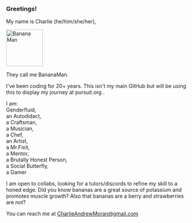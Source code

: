 ### Greetings!

My name is Charlie (he/him/she/her),

<img src="https://user-images.githubusercontent.com/40501376/135515555-54b3a53d-7335-4bf6-8a79-316fd59ca81b.png" alt="Banana Man" width="100"/>


They call me BananaMan.


I've been coding for 20+ years.
This isn't my main GitHub but will be using this to display my journey at pursuit.org .

I am:<br />
Genderfluid,<br />
an Autodidact,<br />
a Craftsman,<br />
a Musician,<br />
a Chef,<br />
an Artist,<br />
a Mr.Fixit,<br />
a Mentor,<br />
a Brutally Honest Person,<br />
a Social Butterfly,<br />
a Gamer<br />


I am open to collabs, looking for a tutors/discords to refine my skill to a honed edge.
Did you know bananas are a great source of potassium and promotes muscle growth? 
Also that bananas are a berry and strawberries are not?

You can reach me at CharlieAndrewMoran@gmail.com